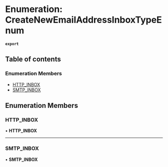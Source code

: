 # Enumeration: CreateNewEmailAddressInboxTypeEnum

**`export`**

## Table of contents

### Enumeration Members

- [HTTP\_INBOX](CreateNewEmailAddressInboxTypeEnum.md#http_inbox)
- [SMTP\_INBOX](CreateNewEmailAddressInboxTypeEnum.md#smtp_inbox)

## Enumeration Members

### <a id="http_inbox" name="http_inbox"></a> HTTP\_INBOX

• **HTTP\_INBOX**

___

### <a id="smtp_inbox" name="smtp_inbox"></a> SMTP\_INBOX

• **SMTP\_INBOX**

